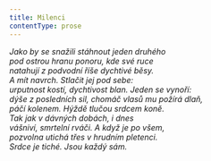 ```yaml
---
title: Milenci
contentType: prose
---
```


<section>

_Jako by se snažili stáhnout jeden druhého  
pod ostrou hranu ponoru, kde své ruce  
natahují z podvodní říše dychtivé běsy.  
A mít navrch. Stlačit jej pod sebe:  
urputnost kostí, dychtivost blan. Jeden se vynoří:  
dýše z posledních sil, chomáč vlasů mu požírá dlaň,  
páčí kolenem. Hýždě tlučou srdcem koně.  
Tak jak v dávných dobách, i dnes  
vášniví, smrtelní rváči. A když je po všem,  
pozvolna utichá třes v hrudním pletenci.  
Srdce je tiché. Jsou každý sám._

</section>
